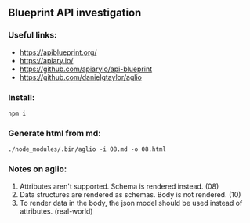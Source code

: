 ## Blueprint API investigation

### Useful links:
* https://apiblueprint.org/
* https://apiary.io/
* https://github.com/apiaryio/api-blueprint
* https://github.com/danielgtaylor/aglio

### Install:
```
npm i
```

### Generate html from md:
```
./node_modules/.bin/aglio -i 08.md -o 08.html
```

### Notes on aglio:
1. Attributes aren't supported. Schema is rendered instead. (08)
2. Data structures are rendered as schemas. Body is not rendered. (10)
3. To render data in the body, the json model should be used instead of attributes. (real-world)
